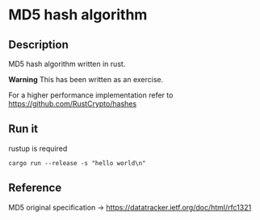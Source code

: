 # MD5 hash algorithm

## Description

MD5 hash algorithm written in rust. 

**Warning**
This has been written as an exercise. 

For a higher performance implementation refer to https://github.com/RustCrypto/hashes


## Run it

rustup is required

```
cargo run --release -s "hello world\n"
```

## Reference

MD5 original specification -> https://datatracker.ietf.org/doc/html/rfc1321
